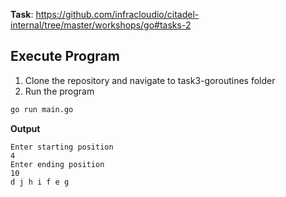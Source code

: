 **Task**: https://github.com/infracloudio/citadel-internal/tree/master/workshops/go#tasks-2
## Execute Program
1. Clone the repository and navigate to task3-goroutines folder
2. Run the program
```sh
go run main.go
```
**Output**
```
Enter starting position
4
Enter ending position
10
d j h i f e g
```
